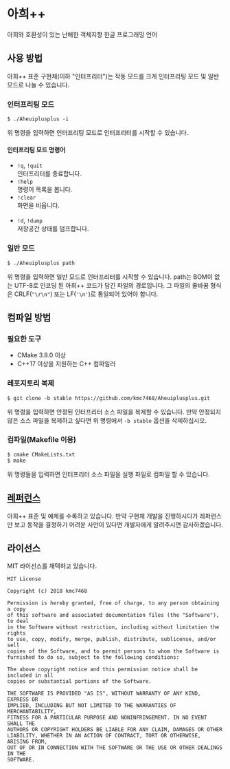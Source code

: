 # 아희++
아희와 호환성이 있는 난해한 객체지향 한글 프로그래밍 언어
## 사용 방법
아희++ 표준 구현체(이하 "인터프리터")는 작동 모드를 크게 인터프리팅 모드 및 일반 모드로 나눌 수 있습니다.
### 인터프리팅 모드
```
$ ./Aheuiplusplus -i
```
위 명령을 입력하면 인터프리팅 모드로 인터프리터를 시작할 수 있습니다.
#### 인터프리팅 모드 명령어
- `!q`, `!quit`<br>
인터프리터를 종료합니다.
- `!help`<br>
명령어 목록을 봅니다.
- `!clear`<br>
화면을 비웁니다.
<br><br>
- `!d`, `!dump`<br>
저장공간 상태를 덤프합니다.
### 일반 모드
```
$ ./Aheuiplusplus path
```
위 명령을 입력하면 일반 모드로 인터프리터를 시작할 수 있습니다. path는 BOM이 없는 UTF-8로 인코딩 된 아희++ 코드가 담긴 파일의 경로입니다. 그 파일의 줄바꿈 형식은 CRLF(`"\r\n"`) 또는 LF(`'\n'`)로 통일되어 있어야 합니다.
## 컴파일 방법
### 필요한 도구
- CMake 3.8.0 이상
- C++17 이상을 지원하는 C++ 컴파일러
### 레포지토리 복제
```
$ git clone -b stable https://github.com/kmc7468/Aheuiplusplus.git
```
위 명령을 입력하면 안정된 인터프리터 소스 파일을 복제할 수 있습니다. 만약 안정되지 않은 소스 파일을 복제하고 싶다면 위 명령에서 `-b stable` 옵션을 삭제하십시오.
### 컴파일(Makefile 이용)
```
$ cmake CMakeLists.txt
$ make
```
위 명령들을 입력하면 인터프리터 소스 파일을 실행 파일로 컴파일 할 수 있습니다.
## [레퍼런스](https://github.com/kmc7468/Aheuiplusplus/wiki)
아희++ 표준 및 예제를 수록하고 있습니다. 만약 구현체 개발을 진행하시다가 레퍼런스만 보고 동작을 결정하기 어려운 사안이 있다면 개발자에게 알려주시면 감사하겠습니다.
## 라이선스
MIT 라이선스를 채택하고 있습니다.
```
MIT License

Copyright (c) 2018 kmc7468

Permission is hereby granted, free of charge, to any person obtaining a copy
of this software and associated documentation files (the "Software"), to deal
in the Software without restriction, including without limitation the rights
to use, copy, modify, merge, publish, distribute, sublicense, and/or sell
copies of the Software, and to permit persons to whom the Software is
furnished to do so, subject to the following conditions:

The above copyright notice and this permission notice shall be included in all
copies or substantial portions of the Software.

THE SOFTWARE IS PROVIDED "AS IS", WITHOUT WARRANTY OF ANY KIND, EXPRESS OR
IMPLIED, INCLUDING BUT NOT LIMITED TO THE WARRANTIES OF MERCHANTABILITY,
FITNESS FOR A PARTICULAR PURPOSE AND NONINFRINGEMENT. IN NO EVENT SHALL THE
AUTHORS OR COPYRIGHT HOLDERS BE LIABLE FOR ANY CLAIM, DAMAGES OR OTHER
LIABILITY, WHETHER IN AN ACTION OF CONTRACT, TORT OR OTHERWISE, ARISING FROM,
OUT OF OR IN CONNECTION WITH THE SOFTWARE OR THE USE OR OTHER DEALINGS IN THE
SOFTWARE.
```